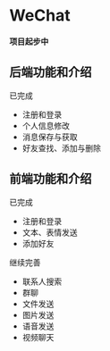 # WeChat
**项目起步中**

## 后端功能和介绍
已完成
- 注册和登录
- 个人信息修改
- 消息保存与获取
- 好友查找、添加与删除

## 前端功能和介绍
已完成
- 注册和登录
- 文本、表情发送
- 添加好友

继续完善
- 联系人搜索
- 群聊
- 文件发送
- 图片发送
- 语音发送
- 视频聊天
